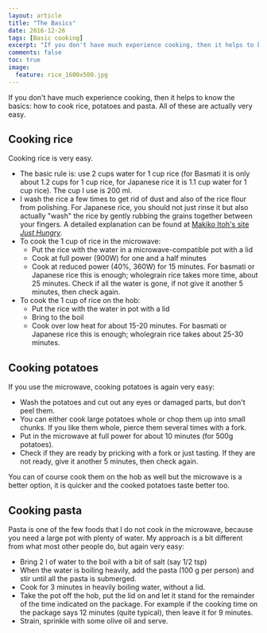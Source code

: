 ```yaml
---
layout: article
title: "The Basics"
date: 2016-12-26
tags: [Basic cooking]
excerpt: "If you don't have much experience cooking, then it helps to know the basics: how to cook rice, potatoes and pasta."
comments: false
toc: true
image:
  feature: rice_1600x500.jpg
---
```


If you don't have much experience cooking, then it helps to know the basics: how to cook rice, potatoes and pasta. All of these are actually very easy.

## Cooking rice<a name="rice"></a>

Cooking rice is very easy.

* The basic rule is: use 2 cups water for 1 cup rice (for Basmati it is only about 1.2 cups for 1 cup rice, for Japanese rice it is 1.1 cup water for 1 cup rice). The cup I use is 200 ml.
* I wash the rice a few times to get rid of dust and also of the rice flour from polishing. For Japanese rice, you should not just rinse it but also actually "wash" the rice by gently rubbing the grains together between your fingers. A detailed explanation can be found at <a href="http://justhungry.com/handbook/cooking-courses/japanese-cooking-101-lesson-2-great-japanese-rice">Makiko Itoh's site _Just Hungry_</a>.
* To cook the 1 cup of rice in the microwave:
  - Put the rice with the water in a microwave-compatible pot with a lid
  - Cook at full power (900W) for one and a half minutes
  - Cook at reduced power (40%, 360W) for 15 minutes. For basmati or Japanese rice this is enough; wholegrain rice takes more time, about 25 minutes. Check if all the water is gone, if not give it another 5 minutes, then check again.
* To cook the 1 cup of rice on the hob:   
  - Put the rice with the water in pot with a lid
  - Bring to the boil
  - Cook  over low heat for about 15-20 minutes. For basmati or Japanese rice this is enough; wholegrain rice takes about 25-30 minutes.

## Cooking potatoes<a name="potatoes"></a>

If you use the microwave, cooking potatoes is again very easy:

* Wash the potatoes and cut out any eyes or damaged parts, but don't peel them.
* You can either cook large potatoes whole or chop them up into small chunks. If you like them whole, pierce them several times with a fork.
* Put in the microwave at full power for about 10 minutes (for 500g potatoes).
* Check if they are ready by pricking with a fork or just tasting. If they are not ready, give it another 5 minutes, then check again.

You can of course cook them on the hob as well but the microwave is a better option, it is quicker and the cooked potatoes taste better too.

## Cooking pasta<a name="pasta"></a>

Pasta is one of the few foods that I do not cook in the microwave, because you need a large pot with plenty of water. My approach is a bit different from what most other people do, but again very easy:

* Bring 2 l of water to the boil with a bit of salt (say 1/2 tsp)
* When the water is boiling heavily, add the pasta (100 g per person) and stir until all the pasta is submerged.
* Cook for 3 minutes in heavily boiling water, without a lid.
* Take the pot off the hob, put the lid on and let it stand for the remainder of the time indicated on the package. For example if the cooking time on the package says 12 minutes (quite typical), then leave it for 9 minutes.
* Strain, sprinkle with some olive oil and serve.
